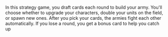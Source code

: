 In this strategy game, you draft cards each round to build your army. You'll choose whether to upgrade your characters, double your units on the field, or spawn new ones. After you pick your cards, the armies fight each other automatically. If you lose a round, you get a bonus card to help you catch up

